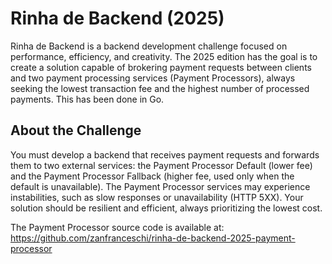 # Rinha de Backend (2025)

Rinha de Backend is a backend development challenge focused on performance, efficiency, and creativity. The 2025 edition has the goal is to create a solution capable of brokering payment requests between clients and two payment processing services (Payment Processors), always seeking the lowest transaction fee and the highest number of processed payments. This has been done in Go.

## About the Challenge

You must develop a backend that receives payment requests and forwards them to two external services: the Payment Processor Default (lower fee) and the Payment Processor Fallback (higher fee, used only when the default is unavailable). The Payment Processor services may experience instabilities, such as slow responses or unavailability (HTTP 5XX). Your solution should be resilient and efficient, always prioritizing the lowest cost.

The Payment Processor source code is available at:  
https://github.com/zanfranceschi/rinha-de-backend-2025-payment-processor